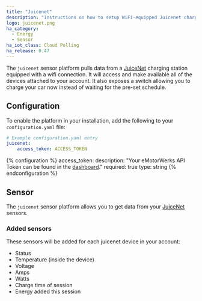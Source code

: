 ```yaml
---
title: "Juicenet"
description: "Instructions on how to setup WiFi-equipped Juicenet charging stations with Home Assistant."
logo: juicenet.png
ha_category:
  - Energy
  - Sensor
ha_iot_class: Cloud Polling
ha_release: 0.47
---
```


The `juicenet` sensor platform pulls data from a [JuiceNet](https://emotorwerks.com/products/juicenet/) charging station equipped with a wifi connection. It will access and make available all of the devices attached to your account. It also exposes a switch allowing you to charge your car now instead of waiting for the pre-set schedule.

## Configuration

To enable the platform in your installation, add the following to your `configuration.yaml` file:

```yaml
# Example configuration.yaml entry
juicenet:
    access_token: ACCESS_TOKEN
```

{% configuration %}
access_token:
  description: "Your eMotorWerks API Token can be found in the [dashboard](https://dashboard.emotorwerks.com/Manage)."
  required: true
  type: string
{% endconfiguration %}

## Sensor

The `juicenet` sensor platform allows you to get data from your [JuiceNet](https://emotorwerks.com/products/juicenet/) sensors.

### Added sensors

These sensors will be added for each juicenet device in your account:

- Status
- Temperature (inside the device)
- Voltage
- Amps
- Watts
- Charge time of session
- Energy added this session
